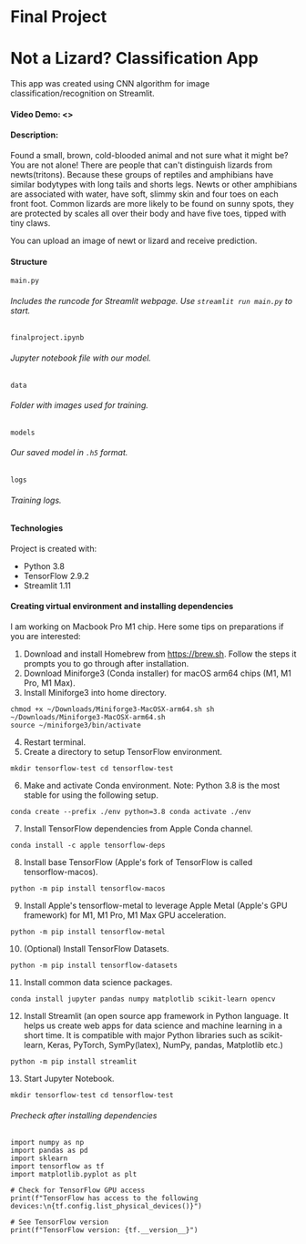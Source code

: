 # Final Project

# Not a Lizard? Classification App
This app was created using CNN algorithm for image classification/recognition on Streamlit.

#### Video Demo: <>
#### Description:

Found a small, brown, cold-blooded animal and not sure what it might be? You are not alone!
There are people that can't distinguish lizards from newts(tritons). Because these groups of reptiles and amphibians have similar bodytypes with long tails and shorts legs. Newts or other amphibians are associated with water, have soft, slimmy skin and four toes on each front foot. Common lizards are more likely to be found on sunny spots, they are protected by scales all over their body and have five toes, tipped with tiny claws.

You can upload an image of newt or lizard and receive prediction.

#### Structure
`main.py`
###### Includes the runcode for Streamlit webpage. Use `streamlit run main.py` to start.

`finalproject.ipynb`
###### Jupyter notebook file with our model.

`data`
###### Folder with images used for training.

`models`
###### Our saved model in `.h5` format.

`logs`
###### Training logs.

#### Technologies
Project is created with:
- Python 3.8
- TensorFlow 2.9.2
- Streamlit 1.11

#### Creating virtual environment and installing dependencies
I am working on Macbook Pro M1 chip. Here some tips on preparations if you are interested:

1. Download and install Homebrew from https://brew.sh. Follow the steps it prompts you to go through after installation.
2. Download Miniforge3 (Conda installer) for macOS arm64 chips (M1, M1 Pro, M1 Max).
3. Install Miniforge3 into home directory.
```
chmod +x ~/Downloads/Miniforge3-MacOSX-arm64.sh sh ~/Downloads/Miniforge3-MacOSX-arm64.sh 
source ~/miniforge3/bin/activate
```
4. Restart terminal.
5. Create a directory to setup TensorFlow environment.
```
mkdir tensorflow-test cd tensorflow-test
```
6. Make and activate Conda environment. Note: Python 3.8 is the most stable for using the following setup.
```
conda create --prefix ./env python=3.8 conda activate ./env
```
7. Install TensorFlow dependencies from Apple Conda channel.
```
conda install -c apple tensorflow-deps
```
8. Install base TensorFlow (Apple's fork of TensorFlow is called tensorflow-macos).
```
python -m pip install tensorflow-macos
```
9. Install Apple's tensorflow-metal to leverage Apple Metal (Apple's GPU framework) for M1, M1 Pro, M1 Max GPU acceleration.
```
python -m pip install tensorflow-metal
```
10. (Optional) Install TensorFlow Datasets.
```
python -m pip install tensorflow-datasets
```
11. Install common data science packages.
```
conda install jupyter pandas numpy matplotlib scikit-learn opencv
```
12. Install Streamlit (an open source app framework in Python language. It helps us create web apps for data science and machine learning in a short time. It is compatible with major Python libraries such as scikit-learn, Keras, PyTorch, SymPy(latex), NumPy, pandas, Matplotlib etc.)
```
python -m pip install streamlit
```
13. Start Jupyter Notebook.
```
mkdir tensorflow-test cd tensorflow-test
```
###### Precheck after installing dependencies
```
import numpy as np
import pandas as pd
import sklearn
import tensorflow as tf
import matplotlib.pyplot as plt

# Check for TensorFlow GPU access
print(f"TensorFlow has access to the following devices:\n{tf.config.list_physical_devices()}")

# See TensorFlow version
print(f"TensorFlow version: {tf.__version__}")
```
